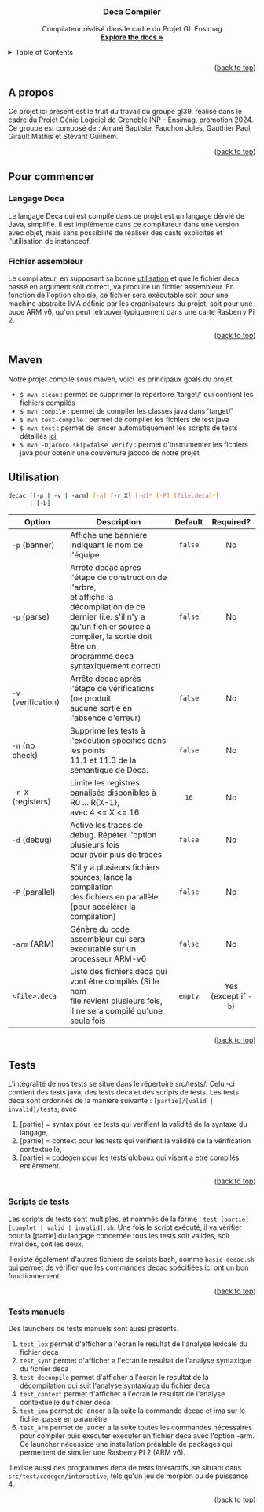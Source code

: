 <a name="readme-top"></a>

<h3 align="center">Deca Compiler</h3>

  <p align="center">
    Compilateur réalisé dans le cadre du Projet GL Ensimag
    <br />
    <a href="https://nicolasflamel.ensimag.fr/gl2023/gr8/gl39"><strong>Explore the docs »</strong></a>
    <br />
  </p>
</div>

<!-- TABLE OF CONTENTS -->
<details>
  <summary>Table of Contents</summary>
  <ol>
    <li>
      <a href="#a-propos">A propos</a>
    </li>
    <li>
      <a href="#pour-commencer">Pour commencer</a>
      <ul>
        <li><a href="#langage-deca">Langage Deca</a></li>
        <li><a href="#fichier-assembleur">Fichier assembleur</a></li>
      </ul>
    </li>
    <li><a href="#maven">Maven</a></li>
    <li><a href="#utilisation">Utilisation</a></li>
    <li>
        <a href="#tests">Tests</a>
        <ul>
            <li><a href="#scripts-de-tests">Scripts de tests</a></li>
            <li><a href="#tests-manuels">Tests manuels</a></li>
        </ul>
    </li>
  </ol>
</details>

<p align="right">(<a href="#readme-top">back to top</a>)</p>

<!-- ABOUT THE PROJECT -->

## A propos

Ce projet ici présent est le fruit du travail du groupe gl39, réalisé dans le cadre du Projet Génie Logiciel de Grenoble INP - Ensimag, promotion 2024. Ce groupe est composé de : Amaré Baptiste, Fauchon Jules, Gauthier Paul, Girault Mathis et Stevant Guilhem.

<p align="right">(<a href="#readme-top">back to top</a>)</p>

<!-- GETTING STARTED -->

## Pour commencer

### Langage Deca

Le langage Deca qui est compilé dans ce projet est un langage dérvié de Java, simplifié. Il est implémenté dans ce compilateur dans une version avec objet, mais sans possibilité de réaliser des casts explicites et l'utilisation de instanceof.

### Fichier assembleur

Le compilateur, en supposant sa bonne <a href="#utilisation">utilisation</a> et que le fichier deca passé en argument soit correct, va produire un fichier assembleur. En fonction de l'option choisie, ce fichier sera exécutable soit pour une machine abstraite IMA définie par les organisateurs du projet, soit pour une puce ARM v6, qu'on peut retrouver typiquement dans une carte Rasberry Pi 2.

<p align="right">(<a href="#readme-top">back to top</a>)</p>

<!-- Maven -->

## Maven

Notre projet compile sous maven, voici les principaux goals du projet.

-   `$ mvn clean` : permet de supprimer le repértoire 'target/' qui contient les fichiers compilés
-   `$ mvn compile` : permet de compiler les classes java dans 'target/'
-   `$ mvn test-compile` : permet de compiler les fichiers de test java
-   `$ mvn test` : permet de lancer automatiquement les scripts de tests détaillés <a href="#scripts-de-tests">ici</a>
-   `$ mvn -Djacoco.skip=false verify` : permet d'instrumenter les fichiers java pour obtenir une couverture jacoco de notre projet

<!-- USAGE EXAMPLES -->

## Utilisation

```bash
decac [[-p | -v | -arm] [-n] [-r X] [-d]* [-P] [file.deca]*]
      | [-b]
```

| Option              | Description                                                                                                                                                                                                                     | Default |         Required?         |
| ------------------- | ------------------------------------------------------------------------------------------------------------------------------------------------------------------------------------------------------------------------------- | :-----: | :-----------------------: |
| `-p` (banner)       | Affiche une bannière indiquant le nom de l'équipe                                                                                                                                                                               | `false` |            No             |
| `-p` (parse)        | Arrête decac après l'étape de construction de l'arbre, <br> et affiche la décompilation de ce dernier (i.e. s'il n'y a <br> qu'un fichier source à compiler, la sortie doit être un <br> programme deca syntaxiquement correct) | `false` |            No             |
| `-v` (verification) | Arrête decac après l'étape de vérifications (ne produit <br> aucune sortie en l'absence d'erreur)                                                                                                                               | `false` |            No             |
| `-n` (no check)     | Supprime les tests à l'exécution spécifiés dans les points <br> 11.1 et 11.3 de la sémantique de Deca.                                                                                                                          | `false` |            No             |
| `-r X` (registers)  | Limite les registres banalisés disponibles à R0 ... R{X-1}, <br> avec 4 <= X <= 16                                                                                                                                              |  `16`   |            No             |
| `-d` (debug)        | Active les traces de debug. Répéter l'option plusieurs fois <br> pour avoir plus de traces.                                                                                                                                     | `false` |            No             |
| `-P` (parallel)     | S'il y a plusieurs fichiers sources, lance la compilation <br> des fichiers en parallèle (pour accélérer la compilation)                                                                                                        | `false` |            No             |
| `-arm` (ARM)        | Génère du code assembleur qui sera executable sur un <br> processeur ARM-v6                                                                                                                                                     | `false` |            No             |
| `<file>.deca`       | Liste des fichiers deca qui vont être compilés (Si le nom <br> file revient plusieurs fois, il ne sera compilé qu'une <br> seule fois                                                                                           | `empty` | Yes <br> (except if `-b`) |

<p align="right">(<a href="#readme-top">back to top</a>)</p>

<!-- TESTS -->

## Tests

L'intégralité de nos tests se situe dans le répertoire src/tests/.
Celui-ci contient des tests java, des tests deca et des scripts de tests.
Les tests deca sont ordonnés de la manière suivante : `[partie]/[valid | invalid]/tests`, avec

1. [partie] = syntax pour les tests qui verifient la validité de la syntaxe du langage,
2. [partie] = context pour les tests qui verifient la validité de la vérification contextuelle,
3. [partie] = codegen pour les tests globaux qui visent a etre compilés entièrement.

<p align="right">(<a href="#readme-top">back to top</a>)</p>

### Scripts de tests

Les scripts de tests sont multiples, et nommés de la forme : `test-[partie]-[complet | valid | invalid].sh`.
Une fois le script exécuté, il va vérifier pour la [partie] du langage concernée tous les tests soit valides, soit invalides, soit les deux.

Il existe également d'autres fichiers de scripts bash, comme `basic-decac.sh` qui permet de vérifier que les commandes decac spécifiées <a href="#utilisation">ici</a> ont un bon fonctionnement.

<p align="right">(<a href="#readme-top">back to top</a>)</p>

### Tests manuels

Des launchers de tests manuels sont aussi présents.

1. `test_lex` permet d'afficher a l'ecran le resultat de l'analyse lexicale du fichier deca
2. `test_synt` permet d'afficher a l'ecran le resultat de l'analyse syntaxique du fichier deca
3. `test_decompile` permet d'afficher a l'ecran le resultat de la décompilation qui suit l'analyse syntaxique du fichier deca
4. `test_context` permet d'afficher a l'ecran le resultat de l'analyse contextuelle du fichier deca
5. `test_ima` permet de lancer a la suite la commande decac et ima sur le fichier passé en paramètre
6. `test_arm` permet de lancer a la suite toutes les commandes nécessaires pour compiler puis executer executer un fichier deca avec l'option -arm. Ce launcher nécessice une installation préalable de packages qui permettent de simuler une Rasberry PI 2 (ARM v6).

Il existe aussi des programmes deca de tests interactifs, se situant dans `src/test/codegen/interactive`, tels qu'un jeu de morpion ou de puissance 4.

<p align="right">(<a href="#readme-top">back to top</a>)</p>

